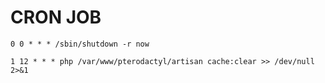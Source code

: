 # CRON JOB

```
0 0 * * * /sbin/shutdown -r now
```
```
1 12 * * * php /var/www/pterodactyl/artisan cache:clear >> /dev/null 2>&1
```
